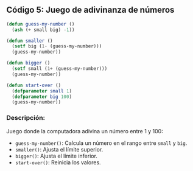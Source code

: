 ## Código 5: Juego de adivinanza de números

```lisp
(defun guess-my-number ()
  (ash (+ small big) -1))

(defun smaller ()
  (setf big (1- (guess-my-number)))
  (guess-my-number))

(defun bigger ()
  (setf small (1+ (guess-my-number)))
  (guess-my-number))

(defun start-over ()
  (defparameter small 1)
  (defparameter big 100)
  (guess-my-number))
```

### Descripción:
Juego donde la computadora adivina un número entre 1 y 100:
- `guess-my-number()`: Calcula un número en el rango entre `small` y `big`.
- `smaller()`: Ajusta el límite superior.
- `bigger()`: Ajusta el límite inferior.
- `start-over()`: Reinicia los valores.
